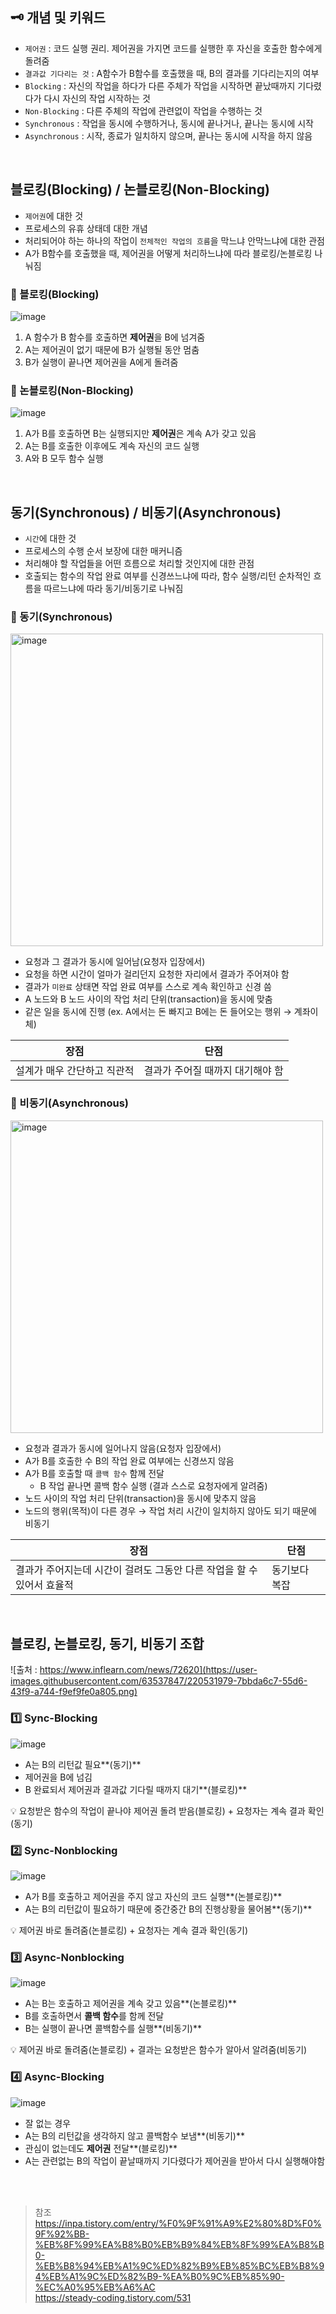 ## 🗝️ 개념 및 키워드 
- `제어권` : 코드 실행 권리. 제어권을 가지면 코드를 실행한 후 자신을 호출한 함수에게 돌려줌 
- `결과값 기다리는 것` : A함수가 B함수를 호출했을 때, B의 결과를 기다리는지의 여부 
- `Blocking` : 자신의 작업을 하다가 다른 주체가 작업을 시작하면 끝났때까지 기다렸다가 다시 자신의 작업 시작하는 것
- `Non-Blocking` : 다른 주체의 작업에 관련없이 작업을 수행하는 것 
- `Synchronous` : 작업을 동시에 수행하거나, 동시에 끝나거나, 끝나는 동시에 시작
- `Asynchronous` : 시작, 종료가 일치하지 않으며, 끝나는 동시에 시작을 하지 않음

</br>

## 블로킹(Blocking) / 논블로킹(Non-Blocking) 
- `제어권`에 대한 것 
- 프로세스의 유휴 상태데 대한 개념 
- 처리되어야 하는 하나의 작업이 `전체적인 작업의 흐름`을 막느냐 안막느냐에 대한 관점 
- A가 B함수를 호출했을 때, 제어권을 어떻게 처리하느냐에 따라 블로킹/논블로킹 나눠짐 

### 🚩 블로킹(Blocking)
![image](https://user-images.githubusercontent.com/63537847/220527023-0da505ce-2e17-48ea-8c56-1a1ee9c8df2c.png)

1. A 함수가 B 함수를 호출하면 **제어권**을 B에 넘겨줌
2. A는 제어권이 없기 때문에 B가 실행될 동안 멈춤
3. B가 실행이 끝나면 제어권을 A에게 돌려줌

### 🚩 논블로킹(Non-Blocking)
![image](https://user-images.githubusercontent.com/63537847/220527226-3982c64f-a7c7-4145-a21a-8f530c0c38fe.png)

1. A가 B를 호출하면 B는 실행되지만 **제어권**은 계속 A가 갖고 있음
2. A는 B를 호출한 이후에도 계속 자신의 코드 실행
3. A와 B 모두 함수 실행

</br>

## 동기(Synchronous) / 비동기(Asynchronous)
- `시간`에 대한 것 
- 프로세스의 수행 순서 보장에 대한 매커니즘 
- 처리해야 할 작업들을 어떤 흐름으로 처리할 것인지에 대한 관점 
- 호출되는 함수의 작업 완료 여부를 신경쓰느냐에 따라, 함수 실행/리턴 순차적인 흐름을 따르느냐에 따라 동기/비동기로 나눠짐 

### 🚩 동기(Synchronous)
<img width="500" alt="image" src="https://user-images.githubusercontent.com/63537847/220531113-b4fde9ea-4849-40aa-875f-71ecbd39f03d.png">

- 요청과 그 결과가 동시에 일어남(요청자 입장에서)
- 요청을 하면 시간이 얼마가 걸리던지 요청한 자리에서 결과가 주어져야 함
- 결과가 `미완료` 상태면 작업 완료 여부를 스스로 계속 확인하고 신경 씀 
- A 노드와 B 노드 사이의 작업 처리 단위(transaction)을 동시에 맞춤
- 같은 일을 동시에 진행 (ex. A에서는 돈 빠지고 B에는 돈 들어오는 행위 → 계좌이체)

|**장점**|**단점**|
|---|---|
|설계가 매우 간단하고 직관적|결과가 주어질 때까지 대기해야 함|


### 🚩 비동기(Asynchronous)
<img width="500" alt="image" src="https://user-images.githubusercontent.com/63537847/220531183-a9a4c424-c8bf-48de-bc25-5dd1df4e2b83.png">

- 요청과 결과가 동시에 일어나지 않음(요청자 입장에서)
- A가 B를 호출한 수 B의 작업 완료 여부에는 신경쓰지 않음 
- A가 B를 호출할 때 `콜백 함수` 함께 전달 
  - B 작업 끝나면 콜백 함수 실행 (결과 스스로 요청자에게 알려줌) 
- 노드 사이의 작업 처리 단위(transaction)을 동시에 맞추지 않음
- 노드의 행위(목적)이 다른 경우 → 작업 처리 시간이 일치하지 않아도 되기 때문에 비동기

|**장점**|**단점**|
|---|---|
|결과가 주어지는데 시간이 걸려도 그동안 다른 작업을 할 수 있어서 효율적|동기보다 복잡|

</br> 

## 블로킹, 논블로킹, 동기, 비동기 조합 
![출처 : https://www.inflearn.com/news/72620](https://user-images.githubusercontent.com/63537847/220531979-7bbda6c7-55d6-43f9-a744-f9ef9fe0a805.png)

### 1️⃣ Sync-Blocking 
![image](https://user-images.githubusercontent.com/63537847/220532807-08239627-3c3f-4a2c-ba91-17f6d20e1472.png)

- A는 B의 리턴값 필요**(동기)**
- 제어권을 B에 넘김
- B 완료되서 제어권과 결과값 기다릴 때까지 대기**(블로킹)**

💡 요청받은 함수의 작업이 끝나야 제어권 돌려 받음(블로킹) + 요청자는 계속 결과 확인(동기)

### 2️⃣ Sync-Nonblocking 
![image](https://user-images.githubusercontent.com/63537847/220532850-00fefd1f-8cfb-4e8f-930c-71b50ae6f977.png)

- A가 B를 호출하고 제어권을 주지 않고 자신의 코드 실행**(논블로킹)**
- A는 B의 리턴값이 필요하기 때문에 중간중간 B의 진행상황을 물어봄**(동기)**

💡 제어권 바로 돌려줌(논블로킹) + 요청자는 계속 결과 확인(동기)

### 3️⃣ Async-Nonblocking 
![image](https://user-images.githubusercontent.com/63537847/220532888-0ce310c8-0b0f-427d-af94-c0964a54ae1e.png)

- A는 B는 호출하고 제어권을 계속 갖고 있음**(논블로킹)**
- B를 호출하면서 **콜백 함수**를 함께 전달
- B는 실행이 끝나면 콜백함수를 실행**(비동기)**

💡 제어권 바로 돌려줌(논블로킹) + 결과는 요청받은 함수가 알아서 알려줌(비동기) 

### 4️⃣ Async-Blocking  
![image](https://user-images.githubusercontent.com/63537847/220532927-e16e891b-ccb1-482f-8e97-a3001eeef0e0.png)

- 잘 없는 경우
- A는 B의 리턴값을 생각하지 않고 콜백함수 보냄**(비동기)**
- 관심이 없는데도 **제어권** 전달**(블로킹)**
- A는 관련없는 B의 작업이 끝날때까지 기다렸다가 제어권을 받아서 다시 실행해야함


</br>
</br> 

> 참조              
> https://inpa.tistory.com/entry/%F0%9F%91%A9%E2%80%8D%F0%9F%92%BB-%EB%8F%99%EA%B8%B0%EB%B9%84%EB%8F%99%EA%B8%B0-%EB%B8%94%EB%A1%9C%ED%82%B9%EB%85%BC%EB%B8%94%EB%A1%9C%ED%82%B9-%EA%B0%9C%EB%85%90-%EC%A0%95%EB%A6%AC                  
> https://steady-coding.tistory.com/531                
